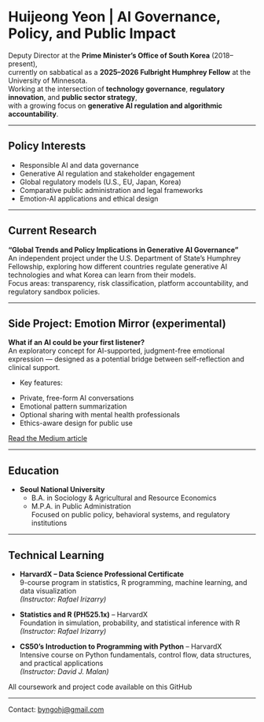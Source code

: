# Huijeong Yeon | AI Governance, Policy, and Public Impact

Deputy Director at the **Prime Minister’s Office of South Korea** (2018–present),  
currently on sabbatical as a **2025–2026 Fulbright Humphrey Fellow** at the University of Minnesota.  
Working at the intersection of **technology governance**, **regulatory innovation**, and **public sector strategy**,  
with a growing focus on **generative AI regulation and algorithmic accountability**.

---

## Policy Interests

- Responsible AI and data governance  
- Generative AI regulation and stakeholder engagement  
- Global regulatory models (U.S., EU, Japan, Korea)  
- Comparative public administration and legal frameworks  
- Emotion-AI applications and ethical design

---

## Current Research

**“Global Trends and Policy Implications in Generative AI Governance”**  
An independent project under the U.S. Department of State’s Humphrey Fellowship, exploring how different countries regulate generative AI technologies and what Korea can learn from their models.  
Focus areas: transparency, risk classification, platform accountability, and regulatory sandbox policies.

---

## Side Project: Emotion Mirror (experimental)

**What if an AI could be your first listener?**  
An exploratory concept for AI-supported, judgment-free emotional expression — designed as a potential bridge between self-reflection and clinical support.

* Key features:
- Private, free-form AI conversations  
- Emotional pattern summarization  
- Optional sharing with mental health professionals  
- Ethics-aware design for public use  

 [Read the Medium article](https://medium.com/@byngohj/what-if-an-ai-could-be-your-first-listener-73258583c3ee)

---

## Education

- **Seoul National University**  
  - B.A. in Sociology & Agricultural and Resource Economics  
  - M.P.A. in Public Administration  
  Focused on public policy, behavioral systems, and regulatory institutions

---

## Technical Learning

- **HarvardX – Data Science Professional Certificate**  
  9-course program in statistics, R programming, machine learning, and data visualization  
  *(Instructor: Rafael Irizarry)*

- **Statistics and R (PH525.1x)** – HarvardX  
  Foundation in simulation, probability, and statistical inference with R
  *(Instructor: Rafael Irizarry)*

- **CS50’s Introduction to Programming with Python** – HarvardX  
  Intensive course on Python fundamentals, control flow, data structures, and practical applications  
  *(Instructor: David J. Malan)*

All coursework and project code available on this GitHub

---

Contact: byngohj@gmail.com  

